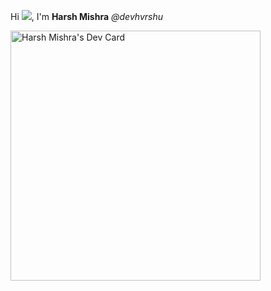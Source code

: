 Hi <img src="https://github.com/TheDudeThatCode/TheDudeThatCode/blob/master/Assets/Hi.gif">, I'm <b>Harsh Mishra</b> <i>@devhvrshu</i>

<a href="https://app.daily.dev/devhvrshu"><img src="https://api.daily.dev/devcards/4c54ca83f1b74f5aaa0df84388ee4f31.png?r=76d" width="400" alt="Harsh Mishra's Dev Card"/></a>
